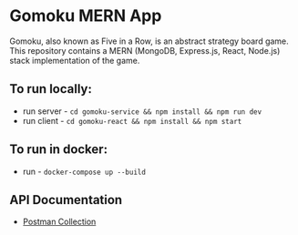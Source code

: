 # Gomoku MERN App

Gomoku, also known as Five in a Row, is an abstract strategy board game. This repository contains a MERN (MongoDB, Express.js, React, Node.js) stack implementation of the game.

## To run locally:

- run server - `cd gomoku-service && npm install && npm run dev`
- run client - `cd gomoku-react && npm install && npm start`

## To run in docker:

- run - `docker-compose up --build`

## API Documentation

- [Postman Collection](https://www.postman.com/hchapma5/workspace/my-workspace/collection/28201884-f1052827-c90b-4c96-bd64-b6e442bd43c4?action=share&creator=28201884)
